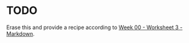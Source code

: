# TODO

Erase this and provide a recipe according to [Week 00 - Worksheet 3 - Markdown](Week%2000%20-%20Worksheet%203%20-%20Markdown.ipynb).
